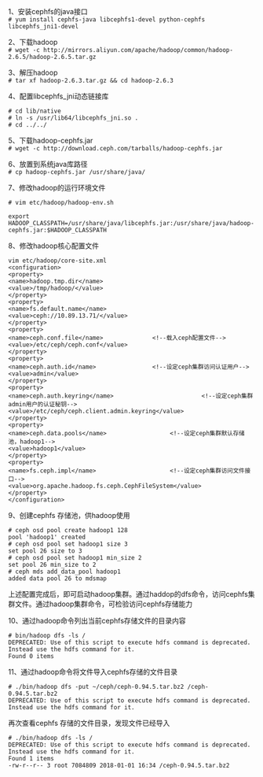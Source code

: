 1、安装cephfs的java接口  
``` # yum install cephfs-java libcephfs1-devel python-cephfs libcephfs_jni1-devel ```  

2、下载hadoop  
``` # wget -c http://mirrors.aliyun.com/apache/hadoop/common/hadoop-2.6.5/hadoop-2.6.5.tar.gz ```  

3、解压hadoop  
``` # tar xf hadoop-2.6.3.tar.gz && cd hadoop-2.6.3 ```  

4、配置libcephfs_jni动态链接库  
```
# cd lib/native
# ln -s /usr/lib64/libcephfs_jni.so .
# cd ../../
```  

5、下载hadoop-cephfs.jar  
``` # wget -c http://download.ceph.com/tarballs/hadoop-cephfs.jar ```  

6、放置到系统java库路径  
``` # cp hadoop-cephfs.jar /usr/share/java/ ```  

7、修改hadoop的运行环境文件  
```
# vim etc/hadoop/hadoop-env.sh

export HADOOP_CLASSPATH=/usr/share/java/libcephfs.jar:/usr/share/java/hadoop-cephfs.jar:$HADOOP_CLASSPATH
```  

8、修改hadoop核心配置文件  
```
vim etc/hadoop/core-site.xml
<configuration>
<property>
<name>hadoop.tmp.dir</name>
<value>/tmp/hadoop/</value>
</property>
<property>
<name>fs.default.name</name>
<value>ceph://10.89.13.71/</value>
</property>
<property>
<name>ceph.conf.file</name>              <!--载入ceph配置文件-->
<value>/etc/ceph/ceph.conf</value>
</property>
<property>
<name>ceph.auth.id</name>                <!--设定ceph集群访问认证用户-->
<value>admin</value>
</property>
<property>
<name>ceph.auth.keyring</name>                         <!--设定ceph集群admin用户的认证秘钥-->
<value>/etc/ceph/ceph.client.admin.keyring</value>
</property>
<property>
<name>ceph.data.pools</name>                  <!--设定ceph集群默认存储池，hadoop1-->
<value>hadoop1</value>
</property>
<property>
<name>fs.ceph.impl</name>                     <!--设定ceph集群访问文件接口-->
<value>org.apache.hadoop.fs.ceph.CephFileSystem</value>
</property>
</configuration>
```  

9、创建cephfs 存储池，供hadoop使用  
```
# ceph osd pool create hadoop1 128
pool 'hadoop1' created
# ceph osd pool set hadoop1 size 3
set pool 26 size to 3
# ceph osd pool set hadoop1 min_size 2
set pool 26 min_size to 2
# ceph mds add_data_pool hadoop1
added data pool 26 to mdsmap
```  

上述配置完成后，即可启动hadoop集群。通过haddop的dfs命令，访问cephfs集群文件。通过hadoop集群命令，可检验访问cephfs存储能力  


10、通过hadoop命令列出当前cephfs存储文件的目录内容  
```
# bin/hadoop dfs -ls /
DEPRECATED: Use of this script to execute hdfs command is deprecated.
Instead use the hdfs command for it.
Found 0 items
```  

11、通过hadoop命令将文件导入cephfs存储的文件目录  
```
# ./bin/hadoop dfs -put ~/ceph/ceph-0.94.5.tar.bz2 /ceph-0.94.5.tar.bz2
DEPRECATED: Use of this script to execute hdfs command is deprecated.
Instead use the hdfs command for it.
```  
再次查看cephfs 存储的文件目录，发现文件已经导入  
```
# ./bin/hadoop dfs -ls /
DEPRECATED: Use of this script to execute hdfs command is deprecated.
Instead use the hdfs command for it.
Found 1 items
-rw-r--r-- 3 root 7084809 2018-01-01 16:34 /ceph-0.94.5.tar.bz2
```  










